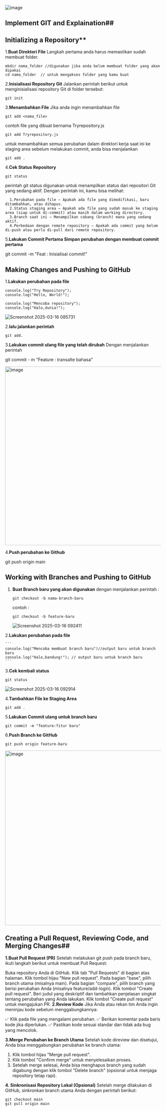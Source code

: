 ![image](https://github.com/user-attachments/assets/4dda65e6-db81-4391-be7f-eeb96674fa8e)


## Implement GIT and Explaination##

 ## Initializing a Repository**

1.**Buat Direktori File**
   Langkah pertama anda harus memastikan sudah membuat folder.
   ```
   mkdir nama_folder //digunakan jika anda belum membuat folder yang akan dipakai
   cd nama_folder  // untuk mengakses folder yang kamu buat
   ```
2.**Inisialisasi Repository Git**
    Jalankan perintah berikut untuk menginisialisasi repository Git di folder tersebut:
    
    git init 
     
3.**Menambahkan File**
   Jika anda ingin menambahkan file 
   ```
   git add <nama_file>
   ```
  contoh file yang dibuat bernama Tryrepository.js
  
   ```
   git add Tryrepository.js
   ```

   untuk menambahkan semua perubahan dalam direktori kerja saat ini ke staging area sebelum melakukan commit,
   anda bisa menjalankan 

   ```
   git add .
   ```

  

4.**Cek Status Repository**
  ```
  git status
  ```

  perintah git status digunakan untuk menampilkan status dari repositori Git yang sedang aktif. Dengan perintah ini, kamu bisa melihat:
  
      1.Perubahan pada file – Apakah ada file yang dimodifikasi, baru ditambahkan, atau dihapus.
      2.Status staging area – Apakah ada file yang sudah masuk ke staging area (siap untuk di-commit) atau masih dalam working directory.
      3.Branch saat ini – Menampilkan cabang (branch) mana yang sedang aktif.
      4.Perbedaan dengan remote repository – Apakah ada commit yang belum di-push atau perlu di-pull dari remote repository.


5.**Lakukan Commit Pertama Simpan perubahan dengan membuat commit pertama**

    
 git commit -m "Feat : Inisialisai commit!"
    
    

    
## Making Changes and Pushing to GitHub
1.**Lakukan perubahan pada file**

   ```
   console.log("Try Repository");
   console.log("Hello, World!");
   ```

   ```
   console.log("Mencoba repository");
   console.log("Halo,dunia!");
   ```

   ![Screenshot 2025-03-16 085731](https://github.com/user-attachments/assets/ea98c449-fa77-4d91-8581-d4b33f02eca6)

2.**lalu jalankan perintah**
   
   ```
   git add.
   ```

3.**Lakukan commit ulang file yang telah dirubah**
      Dengan menjalankan perintah

      
   git commit - m "Feature : transalte bahasa"
      

   <img width="579" alt="image" src="https://github.com/user-attachments/assets/48f81528-7dea-4aae-857c-3ba1a7ccf101" />

4.**Push perubahan ke Github**
   
       
  git push origin main
      

## Working with Branches and Pushing to GitHub
1. **Buat Branch baru yang akan digunakan**
    dengan menjalankan perintah :

   ```
   git checkout -b nama-branch-baru
   ```

   contoh :

   ```
   git checkout -b feature-baru 
   ```

    ![Screenshot 2025-03-16 092411](https://github.com/user-attachments/assets/1a941aa5-46c1-495e-97d7-dcb50b219f03)

2.**Lakukan perubahan pada file**

    ```
    console.log("Mencoba membuat branch baru")//output baru untuk branch baru
    console.log("Halo,bandung!"); // output baru untuk branch baru
    ```

3.**Cek kembali status**
       
   ```
   git status
   ```

   ![Screenshot 2025-03-16 092914](https://github.com/user-attachments/assets/88e7b0e4-7fe4-493b-8967-6c8733cd13b9)
   
4.**Tambahkan File ke Staging Area**
 
   ```
   git add .
   ```
5.**Lakukan Commit ulang untuk branch baru**

   ```
   git commit -m "feature:fitur baru"
   ```
6.**Push Branch ke GitHub**

   ```
   git push origin feature-baru
   ```
<img width="566" alt="image" src="https://github.com/user-attachments/assets/5226e526-cd62-4255-bbce-c535d8239d9f" />

## Creating a Pull Request, Reviewing Code, and Merging Changes##
**1.Buat Pull Request (PR)**
Setelah melakukan git push pada branch baru, ikuti langkah berikut untuk membuat Pull Request:

Buka repository Anda di GitHub.
Klik tab "Pull Requests" di bagian atas halaman.
Klik tombol hijau "New pull request".
Pada bagian "base", pilih branch utama (misalnya main).
Pada bagian "compare", pilih branch yang berisi perubahan Anda (misalnya feature/add-login).
Klik tombol "Create pull request".
Beri judul yang deskriptif dan tambahkan penjelasan singkat tentang perubahan yang Anda lakukan.
Klik tombol "Create pull request" untuk mengajukan PR.
**2.Review Kode**
Jika Anda atau rekan tim Anda ingin meninjau kode sebelum menggabungkannya:

✅ Klik pada file yang mengalami perubahan.
✅ Berikan komentar pada baris kode jika diperlukan.
✅ Pastikan kode sesuai standar dan tidak ada bug yang mencolok.

**3.Merge Perubahan ke Branch Utama**
Setelah kode direview dan disetujui, Anda bisa menggabungkan perubahan ke branch utama:

 1. Klik tombol hijau "Merge pull request".
 2. Klik tombol "Confirm merge" untuk menyelesaikan proses.
 3. Setelah merge selesai, Anda bisa menghapus branch yang sudah digabung dengan klik tombol "Delete branch" (opsional untuk menjaga repository tetap rapi).

**4. Sinkronisasi Repository Lokal (Opsional)**
Setelah merge dilakukan di GitHub, sinkronkan branch utama Anda dengan perintah berikut:

```
git checkout main
git pull origin main
```
   





   
     



  

